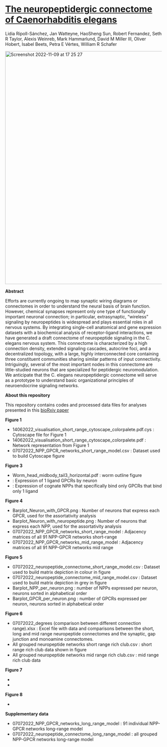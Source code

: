 # [The neuropeptidergic connectome of Caenorhabditis elegans](https://www.biorxiv.org/content/10.1101/2022.10.30.514396v2.full)
Lidia Ripoll-Sánchez, Jan Watteyne,  HaoSheng Sun, Robert Fernandez,  Seth R Taylor, Alexis Weinreb, Mark Hammarlund, David M Miller III,  Oliver Hobert,  Isabel Beets, Petra E Vértes,  William R Schafer

<img width="748" alt="Screenshot 2022-11-09 at 17 25 27" src="https://user-images.githubusercontent.com/86192587/200898826-29f869e6-137e-45d5-a99d-5e8a5f7edeec.png">

**Abstract**

Efforts are currently ongoing to map synaptic wiring diagrams or connectomes in order to understand the neural basis of brain function. However, chemical synapses represent only one type of functionally important neuronal connection; in particular, extrasynaptic, “wireless” signaling by neuropeptides is widespread and plays essential roles in all nervous systems. By integrating single-cell anatomical and gene expression datasets with a biochemical analysis of receptor-ligand interactions, we have generated a draft connectome of neuropeptide signaling in the C. elegans nervous system. This connectome is characterized by a high connection density, extended signaling cascades, autocrine foci, and a decentralized topology, with a large, highly interconnected core containing three constituent communities sharing similar patterns of input connectivity. Intriguingly, several of the most important nodes in this connectome are little-studied neurons that are specialized for peptidergic neuromodulation. We anticipate that the C. elegans neuropeptidergic connectome will serve as a prototype to understand basic organizational principles of neuroendocrine signaling networks.

**About this repository**

This repository contains codes and processed data files for analyses presented in this [bioRxiv paper](https://www.biorxiv.org/content/10.1101/2022.10.30.514396v2.full)

**Figure 1**

* 14062022_visualisation_short_range_cytoscape_colorpalete.pdf.cys : Cytoscape file for Figure 1 
* 14062022_visualisation_short_range_cytoscape_colorpalete.pdf : Network representation from Figure 1
* 07072022_NPP_GPCR_networks_short_range_model.csv : Dataset used to build Cytoscape figure 


**Figure 3**

* Worm_head_midbody_tail3_horizontal.pdf : worm outline figure
*  : Expression of 1 ligand GPCRs by neuron
*  : Expression of cognate NPPs that specifically bind only GPCRs that bind only 1 ligand

**Figure 4**

* Barplot_Neuron_with_GPCR.png : Number of neurons that express each GPCR, used for the assortativity analysis
* Barplot_Neuron_with_neuropeptide.png : Number of neurons that express each NPP, used for the assortativity analysis
* 07072022_NPP_GPCR_networks_short_range_model : Adjacency matrices of all 91 NPP-GPCR networks short-range
* 07072022_NPP_GPCR_networks_mid_range_model : Adjacency matrices of all 91 NPP-GPCR networks mid range 

**Figure 5**

* 07072022_neuropeptide_connectome_short_range_model.csv : Dataset used to build matrix depiction in colour in figure 
* 07072022_neuropeptide_connectome_mid_range_model.csv : Dataset used to build matrix depiction in grey in figure 
* Barplot_NPP_per_neuron.png : number of NPPs expressed per neuron, neurons sorted in alphabetical order
* Barplot_GPCR_per_neuron.png : number of GPCRs expressed per neuron, neurons sorted in alphabetical order

**Figure 6**

* 07072022_degrees (comparison between different connection range).xlsx : Excel file with data and comparisons between the short, long and mid range neuropeptide connectomes and the synaptic, gap junction and monoamine connectomes. 
* All grouped neuropeptide networks short range rich club.csv : short range rich club data shown in figure
* All grouped neuropeptide networks mid range rich club.csv : mid range rich club data

**Figure 7**

*
*

**Figure 8**

*

**Supplementary data**

* 07072022_NPP_GPCR_networks_long_range_model : 91 individual NPP-GPCR networks long-range model
* 07072022_neuropeptide_connectome_long_range_model : all grouped NPP-GPCR networks long-range model

